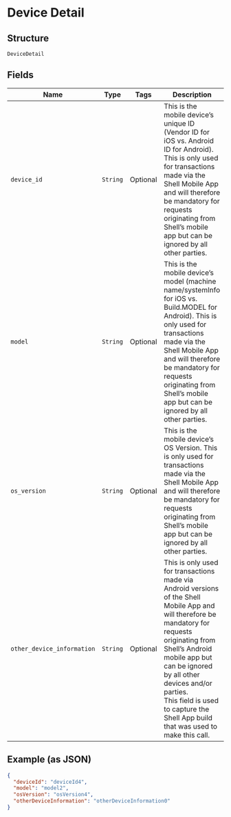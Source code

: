 
# Device Detail

## Structure

`DeviceDetail`

## Fields

| Name | Type | Tags | Description |
|  --- | --- | --- | --- |
| `device_id` | `String` | Optional | This is the mobile device’s unique ID (Vendor ID for iOS vs. Android ID for Android). This is only used for transactions made via the Shell Mobile App and will therefore be mandatory for requests originating from Shell’s mobile app but can be ignored by all other parties. |
| `model` | `String` | Optional | This is the mobile device’s model (machine name/systemInfo for iOS vs. Build.MODEL for Android).  This is only used for transactions made via the Shell Mobile App and will therefore be mandatory for requests originating from Shell’s mobile app but can be ignored by all other parties. |
| `os_version` | `String` | Optional | This is the mobile device’s OS Version. This is only used for transactions made via the Shell Mobile App and will therefore be mandatory for requests originating from Shell’s mobile app but can be ignored by all other parties. |
| `other_device_information` | `String` | Optional | This is only used for transactions made via Android versions of the Shell Mobile App and will therefore be mandatory for requests originating from Shell’s Android mobile app but can be ignored by all other devices and/or parties.<br>This field is used to capture the Shell App build that was used to make this call. |

## Example (as JSON)

```json
{
  "deviceId": "deviceId4",
  "model": "model2",
  "osVersion": "osVersion4",
  "otherDeviceInformation": "otherDeviceInformation0"
}
```

